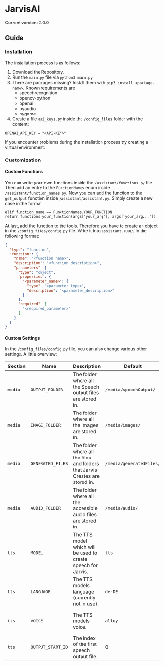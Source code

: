 # JarvisAI

Current version: 2.0.0

## Guide

### Installation

The installation process is as follows:

1. Download the Repository.
2. Run the ```main.py``` file via ```python3 main.py```
3. There are packages missing? Install them with ```pip3 install <package-name>```. Known requirements are
    - speechrecognition
    - opencv-python
    - openai
    - pyaudio
    - pygame
4. Create a file ```api_keys.py``` inside the ```/config_files``` folder with the content:

```python3
OPENAI_API_KEY = "<API-KEY>"
```

If you encounter problems during the installation process try creating a virtual environment.

### Customization

#### Custom Functions

You can write your own functions inside the ```/assistant/functions.py``` file. Then add an entry to the
```FunctionNames``` enum inside ```/assistant/function_names.py```. Now you can add the function to the
```get_output``` function inside ```/assistant/assistant.py```. Simply create a new case in the format

```python3
elif function_name == FunctionNames.YOUR_FUNCTION
return functions.your_function(args['your_arg'], args['your_arg...'])
```

At last, add the function to the tools. Therefore you have to create an object in the ```/config_files/config.py```
file. Write it into ```assistant.TOOLS``` in the following format:

```json
{
  "type": "function",
  "function": {
    "name": "<function name>",
    "description": "<function description>",
    "parameters": {
      "type": "object",
      "properties": {
        "<parameter_name>": {
          "type": "<parameter_type>",
          "description": "<parameter_description>"
        }
      },
      "required": [
        "<required_parameter>"
      ]
    }
  }
}
```

#### Custom Settings

In the ```/config_files/config.py``` file, you can also change various other settings. A little overview:

| Section     | Name                  | Description                                                                   | Default                      | Restrictions                        |
|-------------|-----------------------|-------------------------------------------------------------------------------|------------------------------|-------------------------------------|
| ```media``` | ```OUTPUT_FOLDER```   | The folder where all the Speech output files are stored in.                   | ```/media/speechOutput/```   | Must be a valid folder.             |
| ```media``` | ```IMAGE_FOLDER```    | The folder where all the Images are stored in.                                | ```/media/images/```         | Must be a valid folder.             |
| ```media``` | ```GENERATED_FILES``` | The folder where all the files and folders that Jarvis Creates are stored in. | ```/media/generatedFiles/``` | Must be a valid folder.             |
| ```media``` | ```AUDIO_FOLDER```    | The folder where all the accessible audio files are stored in.                | ```/media/audio/```          | Must be a valid folder.             |
| ```tts```   | ```MODEL```           | The TTS model which will be used to create speech for Jarvis.                 | ```tts```                    | ```tts-1``` or ```tts-1-hd```       |
| ```tts```   | ```LANGUAGE```        | The TTS models language (currently not in use).                               | ```de-DE```                  | Every language in valid format.     |
| ```tts```   | ```VOICE```           | The TTS models voice.                                                         | ```alloy```                  | One of the six valid OpenAI voices. |
| ```tts```   | ```OUTPUT_START_ID``` | The index of the first speech output file.                                    | 0                            | Must be an integer.                 |

